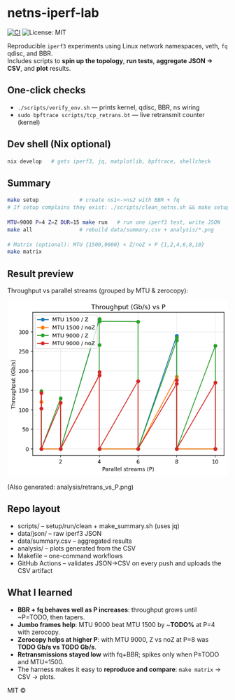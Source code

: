 # netns-iperf-lab

[![CI](https://github.com/Matt-C-G/netns-iperf-lab/actions/workflows/ci.yml/badge.svg?branch=main)](https://github.com/Matt-C-G/netns-iperf-lab/actions/workflows/ci.yml)
![License: MIT](https://img.shields.io/badge/license-MIT-blue)

Reproducible `iperf3` experiments using Linux network namespaces, veth, `fq` qdisc, and BBR.  
Includes scripts to **spin up the topology**, **run tests**, **aggregate JSON → CSV**, and **plot** results.

## One-click checks
- `./scripts/verify_env.sh` — prints kernel, qdisc, BBR, ns wiring
- `sudo bpftrace scripts/tcp_retrans.bt` — live retransmit counter (kernel)

## Dev shell (Nix optional)
```bash
nix develop   # gets iperf3, jq, matplotlib, bpftrace, shellcheck
```
## Summary
```bash
make setup             # create ns1<->ns2 with BBR + fq
# If setup complains they exist: ./scripts/clean_netns.sh && make setup

MTU=9000 P=4 Z=Z DUR=15 make run   # run one iperf3 test, write JSON
make all               # rebuild data/summary.csv + analysis/*.png

# Matrix (optional): MTU {1500,9000} × Z/noZ × P {1,2,4,6,8,10}
make matrix

```
## Result preview
Throughput vs parallel streams (grouped by MTU & zerocopy):

<img src="analysis/throughput_vs_P.png" width="640"/>

(Also generated: analysis/retrans_vs_P.png)

## Repo layout
- scripts/ – setup/run/clean + make_summary.sh (uses jq)
- data/json/ – raw iperf3 JSON
- data/summary.csv – aggregated results
- analysis/ – plots generated from the CSV
- Makefile – one-command workflows
- GitHub Actions – validates JSON→CSV on every push and uploads the CSV artifact

## What I learned

- **BBR + fq behaves well as P increases**: throughput grows until ~P=TODO, then tapers.
- **Jumbo frames help**: MTU 9000 beat MTU 1500 by ~**TODO%** at P=4 with zerocopy.
- **Zerocopy helps at higher P**: with MTU 9000, Z vs noZ at P=8 was **TODO Gb/s vs TODO Gb/s**.
- **Retransmissions stayed low** with fq+BBR; spikes only when P≥TODO and MTU=1500.
- The harness makes it easy to **reproduce and compare**: `make matrix` → CSV → plots.


MIT ©
